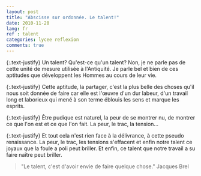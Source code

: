 ```yaml
---
layout: post
title: "Abscisse sur ordonnée. Le talent!"
date: 2010-11-20
lang: fr
ref : talent
categories: lycee reflexion
comments: true
---
```


{:.text-justify}
Un talent? Qu'est-ce qu'un talent? Non, je ne parle pas de cette unité de mesure utilisée à l'Antiquité. Je parle bel et bien de ces aptitudes que développent les Hommes au cours de leur vie. 

{:.text-justify}
Cette aptitude, la partager, c'est la plus belle des choses qu'il nous soit donnée de faire car elle est l'œuvre d'un dur labeur, d'un travail long et laborieux qui mené à son terme éblouis les sens et marque les esprits. 

{:.text-justify}
Être pudique est naturel, la peur de se montrer nu, de montrer ce que l'on est et ce que l'on fait. La peur, le trac, la tension... 

{:.text-justify}
Et tout cela n'est rien face à la délivrance, à cette pseudo renaissance. La peur, le trac, les tensions s'effacent et enfin notre talent ce joyaux que la foule a poli peut briller. Et enfin, ce talent que notre travail a su faire naître peut briller. 

>"Le talent, c'est d'avoir envie de faire quelque chose." 
> Jacques Brel